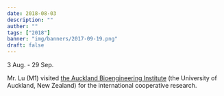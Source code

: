 ```yaml
---
date: 2018-08-03
description: ""
auther: ""
tags: ["2018"]
banner: "img/banners/2017-09-19.png"
draft: false
---
```

3 Aug. - 29 Sep.

Mr. Lu (M1) visited [the Auckland Bioengineering Institute](https://www.auckland.ac.nz/en/abi.html) (the University of Auckland, New Zealand) for the international cooperative research.

